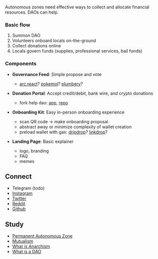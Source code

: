 Autonomous zones need effective ways to collect and allocate financial resources. DAOs can help. 

### Basic flow

1. Summon DAO
2. Volunteers onboard locals on-the-ground
3. Collect donations online
4. Locals govern funds (supplies, professional services, bail funds)

### Components

- **Governance Feed**: Simple propose and vote
  - [arc.react](https://github.com/daostack/arc.react)? [pokemol](https://github.com/odyssy-automaton/moloch-pokemol)? [plumbery](https://github.com/aragon/plumbery)?

- **Donation Portal**: Accept credit/debit, bank wire, and crypto donations
  - fork help dao: [app](https://app.helpdao.org/squad/5ebaea25da66150012012ec2), [repo](https://github.com/helpdao/donation-portal)

- **Onboarding Kit**: Easy in-person onboarding experience
  - scan QR code -> make onboarding proposal
  - abstract away or minimize complexity of wallet creation
  - preload wallet with gas: [dripdrop](https://github.com/lexDAO/dripDrop)? [linkdrop](https://linkdrop.io/)?

- **Landing Page**: Basic explainer
  - logo, branding
  - FAQ
  - memes

## Connect

- Telegram (todo)
- [Instagram](https://www.instagram.com/autonozone/)
- [Twitter](https://twitter.com/autonozone)
- [Reddit](https://reddit.com/r/autonozone)
- [Github](https://github.com/autonozone)

## Study

- [Permanent Autonomous Zone](https://en.wikipedia.org/wiki/Permanent_autonomous_zone)
- [Mutualism](https://en.wikipedia.org/wiki/Mutualism_(economic_theory))
- [What is Anarchism](https://www.youtube.com/watch?v=ZzEl5RIMp7M&list=PLCcemL_x8RtdtFuib1Wl6VwyuYOEDb5Wv&index=1)
- [What is a DAO](https://hackernoon.com/what-is-a-dao-c7e84aa1bd69)
